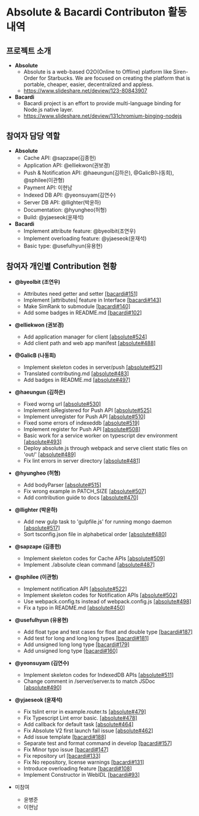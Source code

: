 # Absolute & Bacardi Contributon 활동내역

## 프로젝트 소개
- **Absolute**
  - Absolute is a web-based O2O(Online to Offline) platform like Siren-Order for Starbucks. We are focused on creating the platform that is portable, cheaper, easier, decentralized and appless.
  - https://www.slideshare.net/deview/123-80843907
- **Bacardi**
  - Bacardi project is an effort to provide multi-language binding for Node.js native layer.
  - https://www.slideshare.net/deview/131chromium-binging-nodejs

## 참여자 담당 역할
- **Absolute**
  - Cache API: @sapzape(김종헌)
  - Application API: @elliekwon(권보경)
  - Push & Notification API: @haeungun(김하은), @GalicB(나동희), @sphilee(이관형)
  - Payment API: 이현남
  - Indexed DB API: @yeonsuyam(김연수)
  - Server DB API: @llighter(박윤하)
  - Documentation: @hyungheo(허형)
  - Build: @yjaeseok(윤재석)
- **Bacardi**
  - Implement attribute feature: @byeolbit(조연우)
  - Implement overloading feature: @yjaeseok(윤재석)
  - Basic type: @usefulhyun(유용현)

## 참여자 개인별 Contribution 현황
- **@byeolbit (조연우)**
  - Attributes need getter and setter [[bacardi#151]](https://github.com/lunchclass/bacardi/pull/151)
  - Implement |attributes| feature in Interface [[bacardi#143]](https://github.com/lunchclass/bacardi/pull/143)
  - Make SimRank to submodule [[bacardi#140]](https://github.com/lunchclass/bacardi/pull/140)
  - Add some badges in README.md [[bacardi#102]](https://github.com/lunchclass/bacardi/pull/102)

- **@elliekwon (권보경)**
  - Add application manager for client [[absolute#524]](https://github.com/lunchclass/absolute/pull/524)
  - Add client path and web app manifest [[absolute#488]](https://github.com/lunchclass/absolute/pull/488)

- **@GalicB (나동희)**
  - Implement skeleton codes in server/push [[absolute#521]](https://github.com/lunchclass/absolute/pull/521)
  - Translated contributing.md [[absolute#483]](https://github.com/lunchclass/absolute/pull/483)
  - Add badges in README.md [[absolute#497]](https://github.com/lunchclass/absolute/pull/497)

- **@haeungun (김하은)**
  - Fixed worng url [[absolute#530]](https://github.com/lunchclass/absolute/pull/530)
  - Implement isRegistered for Push API [[absolute#525]](https://github.com/lunchclass/absolute/pull/525)
  - Implement unregister for Push API [[absolute#510]](https://github.com/lunchclass/absolute/pull/510)
  - Fixed some errors of indexeddb [[absolute#519]](https://github.com/lunchclass/absolute/pull/519)
  - Implement register for Push API [[absolute#508]](https://github.com/lunchclass/absolute/pull/508)
  - Basic work for a service worker on typescript dev environment [[absolute#493]](https://github.com/lunchclass/absolute/pull/493)
  - Deploy absolute.js through webpack and serve client static files on 'out/' [[absolute#489]](https://github.com/lunchclass/absolute/pull/489)
  - Fix lint errors in server directory [[absolute#481]](https://github.com/lunchclass/absolute/pull/481)

- **@hyungheo (허형)**
  - Add bodyParser [[absolute#515]](https://github.com/lunchclass/absolute/pull/515)
  - Fix wrong example in PATCH_SIZE [[absolute#507]](https://github.com/lunchclass/absolute/pull/507)
  - Add contribution guide to docs [[absolute#470]](https://github.com/lunchclass/absolute/pull/470)

- **@llighter (박윤하)**
  - Add new gulp task to 'gulpfile.js' for running mongo daemon [[absolute#517]](https://github.com/lunchclass/absolute/pull/517)
  - Sort tsconfig.json file in alphabetical order [[absolute#480]](https://github.com/lunchclass/absolute/pull/480)

- **@sapzape (김종헌)**
  - Implement skeleton codes for Cache APIs [[absolute#509]](https://github.com/lunchclass/absolute/pull/509)
  - Implement ./absolute clean command [[absolute#487]](https://github.com/lunchclass/absolute/pull/487)

- **@sphilee (이관형)**
  - Implement notification API [[absolute#522]](https://github.com/lunchclass/absolute/pull/522)
  - Implement skeleton codes for Notification APIs [[absolute#502]](https://github.com/lunchclass/absolute/pull/502)
  - Use webpack.config.ts instead of webpack.config.js [[absolute#498]](https://github.com/lunchclass/absolute/pull/498)
  - Fix a typo in README.md [[absolute#450]](https://github.com/lunchclass/absolute/pull/450)

- **@usefulhyun (유용현)**
  - Add float type and test cases for float and double type [[bacardi#187]](https://github.com/lunchclass/bacardi/pull/187)
  - Add test for long and long long types [[bacardi#181]](https://github.com/lunchclass/bacardi/pull/181)
  - Add unsigned long long type [[bacardi#179]](https://github.com/lunchclass/bacardi/pull/179)
  - Add unsigned long type [[bacardi#160]](https://github.com/lunchclass/bacardi/pull/160)

- **@yeonsuyam (김연수)**
  - Implement skeleton codes for IndexedDB APIs [[absolute#511]](https://github.com/lunchclass/absolute/pull/511)
  - Change comment in /server/server.ts to match JSDoc [[absolute#490]](https://github.com/lunchclass/absolute/pull/490) 

- **@yjaeseok (윤재석)**
  - Fix tslint error in example.router.ts [[absolute#479]](https://github.com/lunchclass/absolute/pull/479)
  - Fix Typescript Lint error basic. [[absolute#478]](https://github.com/lunchclass/absolute/pull/478)
  - Add callback for default task [[absolute#464]](https://github.com/lunchclass/absolute/pull/464)
  - Fix Absolute V2 first launch fail issue [[absolute#462]](https://github.com/lunchclass/absolute/pull/462)
  - Add issue template [[bacardi#188]](https://github.com/lunchclass/bacardi/pull/188)
  - Separate test and format command in develop [[bacardi#157]](https://github.com/lunchclass/bacardi/pull/157)
  - Fix Minor typo issue [[bacardi#147]](https://github.com/lunchclass/bacardi/pull/147)
  - Fix repository url [[bacardi#133]](https://github.com/lunchclass/bacardi/pull/133)
  - Fix No repository, license warnings [[bacardi#131]](https://github.com/lunchclass/bacardi/pull/131)
  - Introduce overloading feature [[bacardi#108]](https://github.com/lunchclass/bacardi/pull/108)
  - Implement Constructor in WebIDL [[bacardi#93]](https://github.com/lunchclass/bacardi/pull/93)

- 미참여
  - 윤병준
  - 이현남
